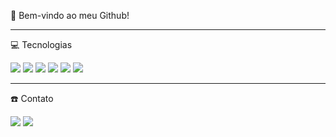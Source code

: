 :wave: Bem-vindo ao meu Github!

---

:computer: Tecnologias

<div>
  <img src="https://img.shields.io/badge/java-0D1117?style=for-the-badge&logo=openjdk&logoColor=EC2025"/>
  <img src="https://img.shields.io/badge/Spring Boot-0D1117?style=for-the-badge&logo=Springboot&logoColor=green"/>
  <img src="https://img.shields.io/badge/python-0D1117?style=for-the-badge&logo=python&logoColor=FFD532"/>
  <img src="https://img.shields.io/badge/MySQL-0D1117?style=for-the-badge&logo=mysql&logoColor=306792"/>
  <img src="https://img.shields.io/badge/Git-0D1117?style=for-the-badge&logo=git&logoColor=FF5533"/>
  <img src="https://img.shields.io/badge/Linux-0D1117?style=for-the-badge&logo=linux&logoColor=blue"/>
</div>

---

:phone: Contato

<div>
  <a href="https://www.linkedin.com/in/eryk-fernandes/"><img src="https://img.shields.io/badge/LinkedIn-0077B5?style=for-the-badge"></a> <a href="mailto:erykfernandespro@gmail.com"><img src="https://img.shields.io/badge/Email-000?style=for-the-badge"></a>
</div>

